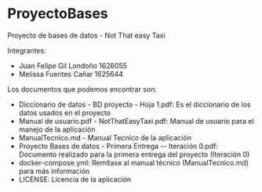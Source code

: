 # ProyectoBases
Proyecto de bases de datos - Not That easy Taxi

Integrantes:
- Juan Felipe Gil Londoño 1626055
- Melissa Fuentes Cañar 1625644

Los documentos que podemos encontrar son:
* Diccionario de datos - BD proyecto - Hoja 1.pdf: Es el diccionario de los datos usados en el proyecto
* Manual de usuario.pdf - NotThatEasyTaxi.pdf: Manual de usuario para el manejo de la aplicación
* ManualTecnico.md - Manual Tecnico de la aplicación
* Proyecto Bases de datos - Primera Entrega -- Iteración 0.pdf: Documento realizado para la primera entrega del proyecto (Iteración 0)
* docker-compose.yml: Remítase al manual técnico (ManualTecnico.md) para más información
* LICENSE: Licencia de la aplicación
